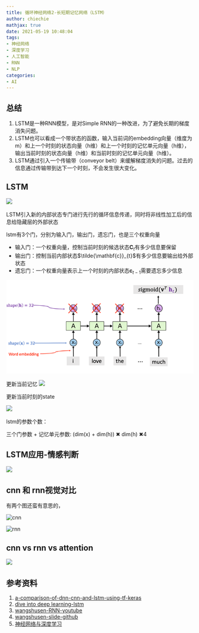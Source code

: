 ```yaml
---
title: 循环神经网络2-长短期记忆网络（LSTM）
author: chiechie
mathjax: true
date: 2021-05-19 10:48:04
tags:
- 神经网络
- 深度学习
- 人工智能
- RNN
- NLP
categories:
- AI
---
```


## 总结

1. LSTM是一种RNN模型，是对Simple RNN的一种改进，为了避免长期的梯度消失问题。
2. LSTM也可以看成一个带状态的函数，输入当前词的embedding向量（维度为m）和上一个时刻的状态向量（h维）和上一个时刻的记忆单元向量（h维），输出当前时刻的状态向量（h维）和当前时刻的记忆单元向量（h维）。
3. LSTM通过引入一个传输带（conveyor belt）来缓解梯度消失的问题。过去的信息通过传输带到达下一个时刻，不会发生很大变化。
   
## LSTM

![](./lstm.png)

LSTM引入新的内部状态专门进行先行的循环信息传递，同时将非线性加工后的信息给隐藏层的外部状态

lstm有3个门，分别为输入门，输出门，遗忘门，也是三个权重向量

- 输入门：一个权重向量，控制当前时刻的候选状态$\mathbf{C}_{t}$有多少信息要保留
- 输出门：控制当前内部状态$\tilde{\mathbf{c}}_{t}$有多少信息要输出给外部状态
- 遗忘门：一个权重向量表示上一个时刻的内部状态$\mathbf{c}_{t-1}$需要遗忘多少信息

![](./img.png)

更新当前记忆
![](./img_1.png)

更新当前时刻的state

![](./img_2.png)


lstm的参数个数：

三个门参数 + 记忆单元参数: (dim(x) + dim(h)) ✖ dim(h) ✖4


## LSTM应用-情感判断

![](./img_3.png)


## cnn 和 rnn视觉对比

有两个图还蛮有意思的，

![cnn](https://miro.medium.com/max/3058/1*W34PwVsbTm_3EbJozaWWdA.jpeg)

![rnn](https://firebasestorage.googleapis.com/v0/b/firescript-577a2.appspot.com/o/imgs%2Fapp%2Frf_learning%2FoIsH5iVKwV.png?alt=media&token=05e8189e-dd5f-4781-910c-a46bb9fa4eaf)


## cnn vs rnn vs attention

 ![](https://firebasestorage.googleapis.com/v0/b/firescript-577a2.appspot.com/o/imgs%2Fapp%2Frf_learning%2F_n2z_XQqI2.png?alt=media&token=facfccac-e8ac-4895-a84c-7add43cd165a)



## 参考资料
1. [a-comparison-of-dnn-cnn-and-lstm-using-tf-keras](https://towardsdatascience.com/a-comparison-of-dnn-cnn-and-lstm-using-tf-keras-2191f8c77bbe)
2. [dive into deep learning-lstm](https://zh.d2l.ai/chapter_recurrent-neural-networks/lstm.html)
3. [wangshusen-RNN-youtube](https://www.youtube.com/watch?v=Cc4ENs6BHQw&list=PLvOO0btloRnuTUGN4XqO85eKPeFSZsEqK&index=3)
4. [wangshusen-slide-github](https://github.com/wangshusen/DeepLearning)
5. [神经网络与深度学习](https://nndl.github.io/nndl-book.pdf)